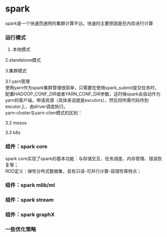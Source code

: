 spark
====
spark是一个快速而通用的集群计算平台。快速的主要原因是在内存进行计算

### 运行模式
1. 本地模式

2.standalone模式

3.集群模式

3.1 yarn管理<br>
使用yarn作为spark集群管理很简单，只需要在使用spark_submit提交任务时，配置HADOOP_CONF_DIR或者YARN_CONF_DIR参数，这时候spark会自动作为yarn的客户端，申请资源（具体来说就是excutors），然后将所需代码传到excutor上，由driver调度执行。<br>
yarn-cluster与yarn-clien模式的区别：<br>


3.2 mesos

3.3 k8s


### 组件：spark core ###
spark core实现了spark的基本功能：与存储交互、任务调度、内存管理、错误恢复等；<br>
RDD定义：弹性分布式数据集，具有只读-可并行计算-容错性等特点；

### 组件：spark mlib/ml ###

### 组件：spark stream ###

### 组件：spark graphX ###

### 一些优化策略 ###
